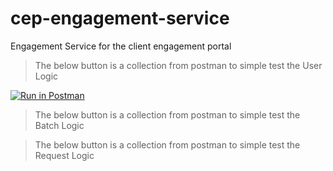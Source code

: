 # cep-engagement-service

Engagement Service for the client engagement portal

> The below button is a collection from postman to simple test the User Logic

[![Run in Postman](https://run.pstmn.io/button.svg)](https://app.getpostman.com/run-collection/aae80b6f3f8d9aa4c177)

> The below button is a collection from postman to simple test the Batch Logic

> The below button is a collection from postman to simple test the Request Logic

